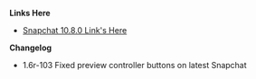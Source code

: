 **Links Here**

 - [Snapchat 10.8.0 Link's Here](https://mega.nz/#F!S4oylCYK!meNyvgNC68OgSWnoSPW7kQ)

**Changelog**

 - 1.6r-103 Fixed preview controller buttons on latest Snapchat
